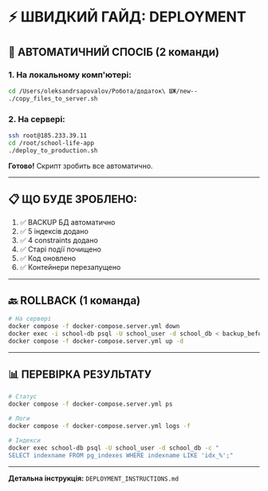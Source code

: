 # ⚡ ШВИДКИЙ ГАЙД: DEPLOYMENT

## 🚀 **АВТОМАТИЧНИЙ СПОСІБ (2 команди)**

### **1. На локальному комп'ютері:**
```bash
cd /Users/oleksandrsapovalov/Робота/додаток\ ШЖ/new--
./copy_files_to_server.sh
```

### **2. На сервері:**
```bash
ssh root@185.233.39.11
cd /root/school-life-app
./deploy_to_production.sh
```

**Готово!** Скрипт зробить все автоматично.

---

## 📋 **ЩО БУДЕ ЗРОБЛЕНО:**

1. ✅ BACKUP БД автоматично
2. ✅ 5 індексів додано
3. ✅ 4 constraints додано
4. ✅ Старі події почищено
5. ✅ Код оновлено
6. ✅ Контейнери перезапущено

---

## 🔙 **ROLLBACK (1 команда)**

```bash
# На сервері
docker compose -f docker-compose.server.yml down
docker exec -i school-db psql -U school_user -d school_db < backup_before_optimization_*.sql
docker compose -f docker-compose.server.yml up -d
```

---

## 📊 **ПЕРЕВІРКА РЕЗУЛЬТАТУ**

```bash
# Статус
docker compose -f docker-compose.server.yml ps

# Логи
docker compose -f docker-compose.server.yml logs -f

# Індекси
docker exec school-db psql -U school_user -d school_db -c "
SELECT indexname FROM pg_indexes WHERE indexname LIKE 'idx_%';"
```

---

**Детальна інструкція:** `DEPLOYMENT_INSTRUCTIONS.md`

